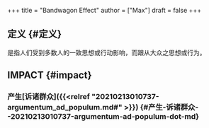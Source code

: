 +++
title = "Bandwagon Effect"
author = ["Max"]
draft = false
+++

## 定义 {#定义}

是指人们受到多数人的一致思想或行动影响，而跟从大众之思想或行为。


## IMPACT {#impact}


### 产生[诉诸群众]({{<relref "20210213010737-argumentum_ad_populum.md#" >}}) {#产生-诉诸群众--20210213010737-argumentum-ad-populum-dot-md}
